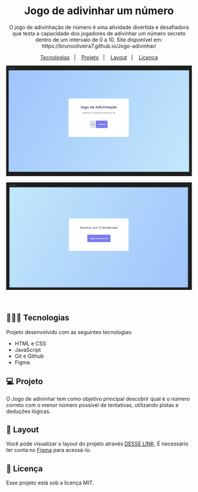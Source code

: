 <h1 align="center"> Jogo de adivinhar um número </h1>

<p align="center">
O jogo de adivinhação de número é uma atividade divertida e desafiadora que testa a capacidade dos jogadores de adivinhar um número secreto dentro de um intervalo de 0 a 10. Site disponível em: https://brunooliveira7.github.io/Jogo-adivinhar/
</p>

<p align="center">
  <a href="#-tecnologias">Tecnologias</a>&nbsp;&nbsp;&nbsp;|&nbsp;&nbsp;&nbsp;
  <a href="#-projeto">Projeto</a>&nbsp;&nbsp;&nbsp;|&nbsp;&nbsp;&nbsp;
  <a href="#-layout">Layout</a>&nbsp;&nbsp;&nbsp;|&nbsp;&nbsp;&nbsp;
  <a href="#memo-licença">Licença</a>
</p>

<p align="center">
  <img alt="License" src="https://github.com/brunooliveira7/Jogo-adivinhar/blob/main/.vscode/Layout%20jogo%20adivinhar%201.png">
</p>
<p align="center">
  <img alt="License" src="https://github.com/brunooliveira7/Jogo-adivinhar/blob/main/.vscode/Layout%20jogo%20adivinhar%202.png">
</p>

<br>

## 🧑🏻‍💻 Tecnologias

Projeto desenvolvido com as seguintes tecnologias:

- HTML e CSS
- JavaScript
- Git e Github
- Figma

## 💻 Projeto

O Jogo de adivinhar tem como objetivo principal descobrir qual é o número correto com o menor número possível de tentativas, utilizando pistas e deduções lógicas.

## 🔖 Layout

Você pode visualizar o layout do projeto através [DESSE LINK](https://www.figma.com/design/AKAfb81i3Y6Rb4HAhxvqet/Jogo-Adivinha%C3%A7%C3%A3o-(Copy)?node-id=0-1&m=dev). É necessário ter conta no [Figma](https://figma.com) para acessá-lo.

## :memo: Licença

Esse projeto está sob a licença MIT.
